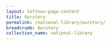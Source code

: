 ```yaml
---
layout: leftnav-page-content
title: Ourstory
permalink: /national-library/ourstory/
breadcrumb: Ourstory
collection_name: national-library
---
```

